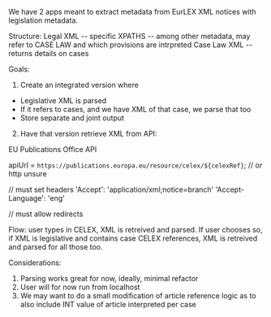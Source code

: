 We have 2 apps meant to extract metadata from EurLEX XML notices with legislation metadata.

Structure:
Legal XML -- specific XPATHS -- among other metadata, may refer to CASE LAW and which provisions are intrpreted
Case Law XML -- returns details on cases

Goals:

1. Create an integrated version where
- Legislative XML is parsed
- If it refers to cases, and we have XML of that case, we parse that too
- Store separate and joint output

2. Have that version retrieve XML from API:


EU Publications Office API

apiUrl = `https://publications.europa.eu/resource/celex/${celexRef}`; // or http unsure
 
 // must set headers
                'Accept': 'application/xml;notice=branch'
                'Accept-Language': 'eng' 

// must allow redirects

Flow: user types in CELEX, XML is retreived and parsed. If user chooses so, if XML is legislative and contains case CELEX references, XML is retreived and parsed for all those too.

Considerations:

1. Parsing works great for now, ideally, minimal refactor
2. User will for now run from localhost
3. We may want to do a small modification of article reference logic as to also include INT value of article interpreted per case